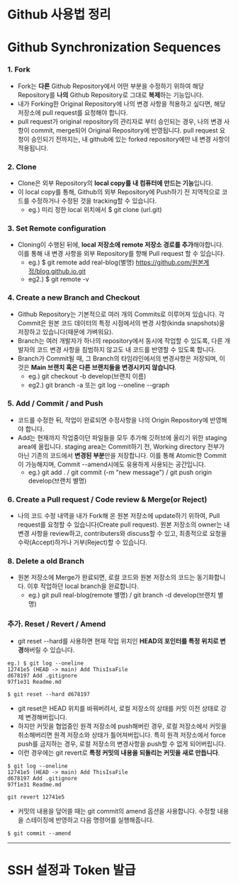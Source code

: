 Github 사용법 정리
===============

# Github Synchronization Sequences

### 1. Fork
* Fork는 **다른** Github Repository에서 어떤 부분을 수정하기 위하여 해당 Repository를 **나의** Github Repository로 그대로 **복제**하는 기능입니다.
* 내가 Forking한 Original Repository에 나의 변경 사항을 적용하고 싶다면, 해당 저장소에 pull request를 요청해야 합니다. 
* pull request가 original repository의 관리자로 부터 승인되는 경우, 나의 변경 사항이 commit, merge되어 Original Repository에 반영됩니다. pull request 요청이 승인되기 전까지는, 내 github에 있는 forked repository에만 내 변경 사항이 적용됩니다.

### 2. Clone
* Clone은 외부 Repository의 **local copy를 내 컴퓨터에 만드는 기능**입니다.
* 이 local copy를 통해, Github의 외부 Repository에 Push하기 전 지역적으로 코드를 수정하거나 수정된 것을 tracking할 수 있습니다.
  * eg.) 미리 정한 local 위치에서 $ git clone (url.git)

### 3. Set Remote configuration
* Cloning이 수행된 뒤에, **local 저장소에 remote 저장소 경로를 추가**해야합니다. 이를 통해 내 변경 사항을 외부 Repository를 향해 Pull request 할 수 있습니다.
  * eg.) $ git remote add real-blog(별명) https://github.com/원본계정/blog.github.io.git
  * eg2.) $ git remote -v 

### 4. Create a new Branch and Checkout
* Github Repository는 기본적으로 여러 개의 Commits로 이루어져 있습니다. 각 Commit은 원본 코드 데이터의 특정 시점에서의 변경 사항(kinda snapshots)을 저장하고 있습니다(때문에 가벼워요).
* Branch는 여러 개발자가 하나의 repository에서 동시에 작업할 수 있도록, 다른 개발자의 코드 변경 사항을 침범하지 않고도 내 코드를 반영할 수 있도록 합니다.
* Branch가 Commit될 때, 그 Branch의 타임라인에서의 변경사항은 저장되며, 이것은 **Main 브랜치 혹은 다른 브랜치들을 변경시키지 않습니다**.
  * eg.) git checkout -b develop(브랜치 이름)
  * eg2.) git branch -a 또는 git log --oneline --graph

### 5. Add / Commit / and Push
* 코드를 수정한 뒤, 작업이 완료되면 수정사항을 나의 Origin Repository에 반영해야 합니다. 
* Add는 현재까지 작업중이던 파일들을 모두 추가해 깃허브에 올리기 위한 staging area에 올립니다. staging area는 Commit하기 전, Working directory 전부가 아닌 기존의 코드에서 **변경된 부분**만을 저장합니다. 이를 통해 Atomic한 Commit이 가능해지며, Commit --amend시에도 유용하게 사용되는 공간입니다.
  * eg.) git add . / git commit (-m "new message") / git push origin develop(브랜치 별명)

### 6. Create a Pull request / Code review & Merge(or Reject)
* 나의 코드 수정 내역을 내가 Fork해 온 원본 저장소에 update하기 위하여, Pull request를 요청할 수 있습니다(Create pull request). 원본 저장소의 owner는 내 변경 사항을 review하고, contributers와 discuss할 수 있고, 최종적으로 요청을 수락(Accept)하거나 거부(Reject)할 수 있습니다. 

### 8. Delete a old Branch 
* 원본 저장소에 Merge가 완료되면, 로컬 코드와 원본 저장소의 코드는 동기화합니다. 이후 작업하던 local branch을 완료합니다.
  * eg.) git pull real-blog(remote 별명) / git branch -d develop(브랜치 별명)

### 추가. Reset / Revert / Amend
* git reset --hard를 사용하면 현재 작업 위치인 **HEAD의 포인터를 특정 위치로 변경**해버릴 수 있습니다. 
```
eg.) $ git log --oneline
12741e5 (HEAD -> main) Add ThisIsaFile
d678197 Add .gitignore
97f1e31 Readme.md

$ git reset --hard d678197
```
* git reset은 HEAD 위치를 바꿔버려서, 로컬 저장소의 상태를 커밋 이전 상태로 강제 변경해버립니다. 
* 하지만 커밋을 협업중인 원격 저장소에 push해버린 경우, 로컬 저장소에서 커밋을 취소해버리면 원격 저장소와 상태가 틀어져버립니다. 특히 원격 저장소에서 force push를 금지하는 경우, 로컬 저장소의 변경사항을 push할 수 없게 되어버립니다. 
* 이런 경우에는 git revert로 **특정 커밋의 내용을 되돌리는 커밋을 새로 만듭니다**.
```
$ git log --oneline
12741e5 (HEAD -> main) Add ThisIsaFile
d678197 Add .gitignore
97f1e31 Readme.md

git revert 12741e5
```
* 커밋의 내용을 덮어쓸 때는 git commit의 amend 옵션을 사용합니다. 수정할 내용을 스테이징에 반영하고 다음 명령어를 실행해줍니다.
```
$ git commit --amend
```
----------------------------------------------------------------------------------------------------

# SSH 설정과 Token 발급